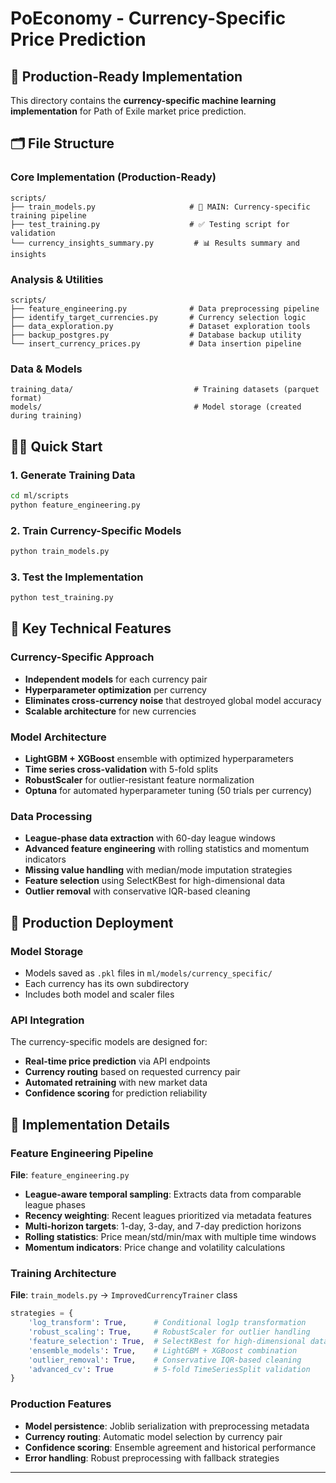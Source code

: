 # PoEconomy - Currency-Specific Price Prediction

## 🚀 Production-Ready Implementation

This directory contains the **currency-specific machine learning implementation** for Path of Exile market price prediction.

## 🗂️ File Structure

### Core Implementation (Production-Ready)
```
scripts/
├── train_models.py                     # 🎯 MAIN: Currency-specific training pipeline
├── test_training.py                    # ✅ Testing script for validation
└── currency_insights_summary.py         # 📊 Results summary and insights
```

### Analysis & Utilities
```
scripts/
├── feature_engineering.py              # Data preprocessing pipeline
├── identify_target_currencies.py       # Currency selection logic
├── data_exploration.py                 # Dataset exploration tools
├── backup_postgres.py                  # Database backup utility
└── insert_currency_prices.py           # Data insertion pipeline
```

### Data & Models
```
training_data/                           # Training datasets (parquet format)
models/                                  # Model storage (created during training)
```

## 🏃‍♂️ Quick Start

### 1. Generate Training Data
```bash
cd ml/scripts
python feature_engineering.py
```

### 2. Train Currency-Specific Models
```bash
python train_models.py
```

### 3. Test the Implementation
```bash
python test_training.py
```

## 🔧 Key Technical Features

### Currency-Specific Approach
- **Independent models** for each currency pair
- **Hyperparameter optimization** per currency
- **Eliminates cross-currency noise** that destroyed global model accuracy
- **Scalable architecture** for new currencies

### Model Architecture
- **LightGBM + XGBoost** ensemble with optimized hyperparameters
- **Time series cross-validation** with 5-fold splits
- **RobustScaler** for outlier-resistant feature normalization
- **Optuna** for automated hyperparameter tuning (50 trials per currency)

### Data Processing
- **League-phase data extraction** with 60-day league windows
- **Advanced feature engineering** with rolling statistics and momentum indicators
- **Missing value handling** with median/mode imputation strategies
- **Feature selection** using SelectKBest for high-dimensional data
- **Outlier removal** with conservative IQR-based cleaning

## 🚀 Production Deployment

### Model Storage
- Models saved as `.pkl` files in `ml/models/currency_specific/`
- Each currency has its own subdirectory
- Includes both model and scaler files

### API Integration
The currency-specific models are designed for:
- **Real-time price prediction** via API endpoints
- **Currency routing** based on requested currency pair
- **Automated retraining** with new market data
- **Confidence scoring** for prediction reliability

## 🔬 Implementation Details

### Feature Engineering Pipeline
**File**: `feature_engineering.py`
- **League-aware temporal sampling**: Extracts data from comparable league phases
- **Recency weighting**: Recent leagues prioritized via metadata features
- **Multi-horizon targets**: 1-day, 3-day, and 7-day prediction horizons
- **Rolling statistics**: Price mean/std/min/max with multiple time windows
- **Momentum indicators**: Price change and volatility calculations

### Training Architecture
**File**: `train_models.py` → `ImprovedCurrencyTrainer` class
```python
strategies = {
    'log_transform': True,      # Conditional log1p transformation
    'robust_scaling': True,     # RobustScaler for outlier handling
    'feature_selection': True,  # SelectKBest for high-dimensional data
    'ensemble_models': True,    # LightGBM + XGBoost combination
    'outlier_removal': True,    # Conservative IQR-based cleaning
    'advanced_cv': True         # 5-fold TimeSeriesSplit validation
}
```
### Production Features
- **Model persistence**: Joblib serialization with preprocessing metadata
- **Currency routing**: Automatic model selection by currency pair
- **Confidence scoring**: Ensemble agreement and historical performance
- **Error handling**: Robust preprocessing with fallback strategies

---
